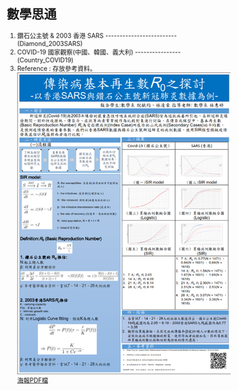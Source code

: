 # 數學思通
1. 鑽石公主號 & 2003 香港 SARS -------------------------(Diamond_2003SARS)
2. COVID-19 國家觀察(中國、韓國、義大利) ----------------(Country_COVID19)
3. Reference : 存放參考資料。
![image](https://github.com/Mephisto-000/SCU_Math_project/blob/master/poster/poster.PNG)  
[海報PDF檔](https://github.com/Mephisto-000/SCU_Math_project/blob/master/poster/%E5%82%B3%E6%9F%93%E7%97%85%E5%9F%BA%E6%9C%AC%E5%86%8D%E7%94%9F%E6%95%B8R0%E4%B9%8B%E6%8E%A2%E8%A8%8E%20.pdf)
